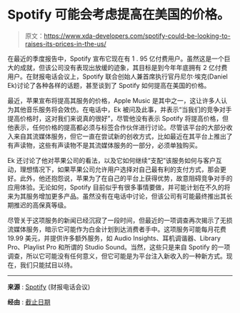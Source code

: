# Spotify 可能会考虑提高在美国的价格。

> 原文：<https://www.xda-developers.com/spotify-could-be-looking-to-raises-its-prices-in-the-us/>

在最近的季度报告中，Spotify 宣布它现在有 1 . 95 亿付费用户。虽然这是一个巨大的成就，但该公司没有表现出放缓的迹象，其目标是到今年年底拥有 2 亿付费用户。在财报电话会议上，Spotify 联合创始人兼首席执行官丹尼尔·埃克(Daniel Ek)讨论了各种各样的话题，甚至谈到了 Spotify 如何提高在美国的价格。

最近，苹果宣布将提高其服务的价格，Apple Music 是其中之一，这让许多人认为其他音乐服务将会效仿。在电话中，Ek 被问及此事，并表示“当我们的竞争对手提高价格时，这对我们来说真的很好”，尽管他没有表示 Spotify 将提高价格，但他表示，任何价格的提高都必须与标签合作伙伴进行讨论。尽管该平台的大部分收入来自其流媒体服务，但它一直在尝试新的创收方式，比如最近在其平台上推出了有声读物，这些有声读物不是其流媒体服务的一部分，必须单独购买。

Ek 还讨论了他对苹果公司的看法，以及它如何继续“支配”该服务如何与客户互动，理想情况下，如果苹果公司允许用户选择对自己最有利的支付方式，那会更好。此外，他还抱怨说，苹果为了在自己的平台上获得优势，故意阻碍竞争对手的应用体验。无论如何，Spotify 目前似乎有很多事情要做，并可能计划在不久的将来为其服务增加更多产品。虽然没有在电话中讨论，但该公司有可能最终推出其长期推迟的高保真等级。

尽管关于这项服务的新闻已经沉寂了一段时间，但最近的一项调查再次揭示了无损流媒体服务，暗示它可能作为白金计划到达消费者手中。这项服务可能每月花费 19.99 美元，并提供许多额外服务，如 Audio Insights、耳机调谐器、Library Pro、Playlist Pro 和所谓的 Studio Sound。当然，这些只是来自 Spotify 的一项调查，所以它可能没有任何意义，但它可能是为平台注入新收入的一种新方式。现在，我们只能拭目以待。

* * *

**来源** : [Spotify](https://event.on24.com/eventRegistration/console/EventConsoleApollo.jsp?&eventid=3969731&sessionid=1&username=&partnerref=&format=fhvideo1&mobile=&flashsupportedmobiledevice=&helpcenter=&key=682FC847ECD784F831C77F58E7B8DCB0&newConsole=true&nxChe=true&newTabCon=true&consoleEarEventConsole=false&text_language_id=en&playerwidth=748&playerheight=526&eventuserid=569222967&contenttype=A&mediametricsessionid=488693565&mediametricid=5592148&usercd=569222967&mode=launch) (财报电话会议)

**经由** : [截止日期](https://deadline.com/2022/10/spotify-apple-music-daniel-ek-podcast-1235154636/)